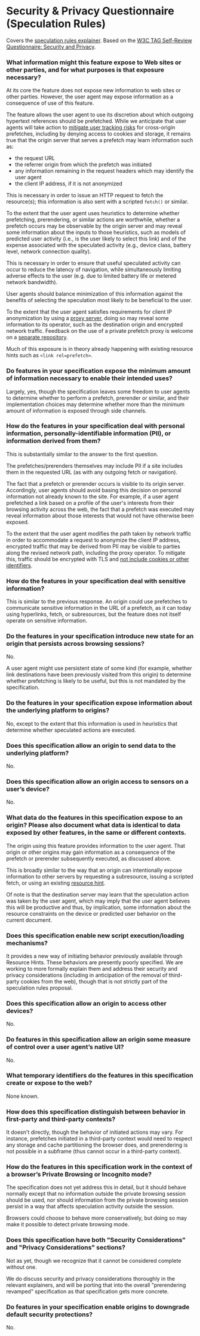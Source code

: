 # Security & Privacy Questionnaire (Speculation Rules)

Covers the [speculation rules explainer](triggers.md). Based on the [W3C TAG Self-Review Questionnaire: Security and Privacy](https://w3ctag.github.io/security-questionnaire/).

### What information might this feature expose to Web sites or other parties, and for what purposes is that exposure necessary?

At its core the feature does not expose new information to web sites or other parties. However, the user agent may expose information as a consequence of use of this feature.

The feature allows the user agent to use its discretion about which outgoing hypertext references should be prefetched. While we anticipate that user agents will take action to [mitigate user tracking risks](browsing-context.md#privacy-based-restrictions) for cross-origin prefetches, including by denying access to cookies and storage, it remains true that the origin server that serves a prefetch may learn information such as:
* the request URL
* the referrer origin from which the prefetch was initiated
* any information remaining in the request headers which may identify the user agent
* the client IP address, if it is not anonymized

This is necessary in order to issue an HTTP request to fetch the resource(s); this information is also sent with a scripted `fetch()` or similar.

To the extent that the user agent uses heuristics to determine whether prefetching, prerendering, or similar actions are worthwhile, whether a prefetch occurs may be observable by the origin server and may reveal some information about the inputs to those heuristics, such as models of predicted user activity (i.e., is the user likely to select this link) and of the expense associated with the speculated activity (e.g., device class, battery level, network connection quality).

This is necessary in order to ensure that useful speculated activity can occur to reduce the latency of navigation, while simultaneously limiting adverse effects to the user (e.g. due to limited battery life or metered network bandwidth).

User agents should balance minimization of this information against the benefits of selecting the speculation most likely to be beneficial to the user.

To the extent that the user agent satisfies requirements for client IP anonymization by using a [proxy server](https://github.com/buettner/private-prefetch-proxy), doing so may reveal some information to its operator, such as the destination origin and encrypted network traffic. Feedback on the use of a private prefetch proxy is welcome on a [separate repository](https://github.com/buettner/private-prefetch-proxy/issues).

Much of this exposure is in theory already happening with existing resource hints such as `<link rel=prefetch>`.

### Do features in your specification expose the minimum amount of information necessary to enable their intended uses?

Largely, yes, though the specification leaves some freedom to user agents to determine whether to perform a prefetch, prerender or similar, and their implementation choices may determine whether more than the minimum amount of information is exposed through side channels.

### How do the features in your specification deal with personal information, personally-identifiable information (PII), or information derived from them?

This is substantially similar to the answer to the first question.

The prefetches/prerenders themselves may include PII if a site includes them in the requested URL (as with any outgoing fetch or navigation).

The fact that a prefetch or prerender occurs is visible to its origin server. Accordingly, user agents should avoid basing this decision on personal information not already known to the site. For example, if a user agent prefetched a link based on a profile of the user's interests from their browsing activity across the web, the fact that a prefetch was executed may reveal information about those interests that would not have otherwise been exposed.

To the extent that the user agent modifies the path taken by network traffic in order to accommodate a request to anonymize the client IP address, encrypted traffic that may be derived from PII may be visible to parties along the revised network path, including the proxy operator. To mitigate this, traffic should be encrypted with TLS and [not include cookies or other identifiers](fetch.md#fetching-with-no-credentials).

### How do the features in your specification deal with sensitive information?

This is similar to the previous response. An origin could use prefetches to communicate sensitive information in the URL of a prefetch, as it can today using hyperlinks, fetch, or subresources, but the feature does not itself operate on sensitive information.

### Do the features in your specification introduce new state for an origin that persists across browsing sessions?

No.

A user agent might use persistent state of some kind (for example, whether link destinations have been previously visited from this origin) to determine whether prefetching is likely to be useful, but this is not mandated by the specification.

### Do the features in your specification expose information about the underlying platform to origins?

No, except to the extent that this information is used in heuristics that determine whether speculated actions are executed.

### Does this specification allow an origin to send data to the underlying platform?

No.

### Does this specification allow an origin access to sensors on a user’s device?

No.

### What data do the features in this specification expose to an origin? Please also document what data is identical to data exposed by other features, in the same or different contexts.

The origin using this feature provides information to the user agent. That origin or other origins may gain information as a consequence of the prefetch or prerender subsequently executed, as discussed above.

This is broadly similar to the way that an origin can intentionally expose information to other servers by requesting a subresource, issuing a scripted fetch, or using an existing [resource hint](https://w3c.github.io/resource-hints/).

Of note is that the destination server may learn that the speculation action was taken by the user agent, which may imply that the user agent believes this will be productive and thus, by implication, some information about the resource constraints on the device or predicted user behavior on the current document.

### Does this specification enable new script execution/loading mechanisms?

It provides a new way of initiating behavior previously available through Resource Hints. These behaviors are presently poorly specified. We are working to more formally explain them and address their security and privacy considerations (including in anticipation of the removal of third-party cookies from the web), though that is not strictly part of the speculation rules proposal.

### Does this specification allow an origin to access other devices?

No.

### Do features in this specification allow an origin some measure of control over a user agent’s native UI?

No.

### What temporary identifiers do the features in this specification create or expose to the web?

None known.

### How does this specification distinguish between behavior in first-party and third-party contexts?

It doesn't directly, though the behavior of initiated actions may vary. For instance, prefetches initiated in a third-party context would need to respect any storage and cache partitioning the browser does, and prerendering is not possible in a subframe (thus cannot occur in a third-party context).

### How do the features in this specification work in the context of a browser’s Private Browsing or Incognito mode?

The specification does not yet address this in detail, but it should behave normally except that no information outside the private browsing session should be used, nor should information from the private browsing session persist in a way that affects speculation activity outside the session.

Browsers could choose to behave more conservatively, but doing so may make it possible to detect private browsing mode.

### Does this specification have both "Security Considerations" and "Privacy Considerations" sections?

Not as yet, though we recognize that it cannot be considered complete without one.

We do discuss security and privacy considerations thoroughly in the relevant explainers, and will be porting that into the overall "prerendering revamped" specification as that specification gets more concrete.

### Do features in your specification enable origins to downgrade default security protections?

No.
